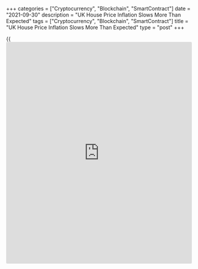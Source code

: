 +++
categories = ["Cryptocurrency", "Blockchain", "SmartContract"]
date = "2021-09-30"
description = "UK House Price Inflation Slows More Than Expected"
tags = ["Cryptocurrency", "Blockchain", "SmartContract"]
title = "UK House Price Inflation Slows More Than Expected"
type = "post"
+++

{{<iframe id="large-banner" src="https://www.bounty.group/#slide=2.0" width="100%" height="600" scrolling="no" style="border: 0px solid rgb(216, 221, 230); border-radius: 3px;">}}

UK house price inflation slowed more than expected in September, but
remained in double-digits for a fifth month in a row, survey results
from the Nationwide Building Society showed Thursday.  
  
The house price index rose 10 percent year-on-year following an 11.0
percent increase in August. Economists had forecast a score of 10.7
percent.  
  
The latest rate of inflation was the lowest since April, when it was 7.1
percent.  
  
Compared to the previous month, house prices rose 0.1 percent in
September after a 2.0 percent gain in August. Economists had forecast a
0.6 percent increase.  
  
The average price for a UK home fell to GBP 248,742 from GBP 248,857 in
the previous month.  
  
In the September quarter, UK house prices rose 10.3 percent year-on-
year, same as in the previous quarter. House prices rose 1.8 percent
from the previous three months.  
  
Among regions, Wales and Northern Ireland were the strongest performing
regions in the third quarter, while the capital London was the weakest.  
  
"As we look towards the end of the year, the outlook remains uncertain,"
Nationwide chief economist Robert Gardner said.  
  
The building society expects activity to soften for a period after the
stamp duty holiday expires at the end of September, given the incentive
for people to bring forward their purchases to avoid the additional tax.  
  
Underlying demand is also expected to soften around the turn of the year
if unemployment rises as government support winds down, as seems likely,
the economist said.  
  
"But this is far from assured. The labour market has remained remarkably
resilient to date and, even if it does weaken, there is scope for shifts
in housing preferences as a result of the pandemic - such as wanting
more space or to relocate - to continue to support activity for some
time yet," Gardner added.

For comments and feedback [contact](https://www.playgroundfx.com/contact/): editorial@rtt[news](https://www.letsplayfx.com/blog/forex-news-website/).com

[Economic News][1]

 **What parts of the world are seeing the best (and worst) economic
performances lately? Click[here][2] to check out our [Econ Scorecard][2]
and find out! See up-to-the-moment [ranking](https://www.playgroundfx.com/blog/crypto-exchange-ranking/)s for the best and worst
performers in [GDP][3], [unemployment rate][4], [inflation][5] and much
more.**

   1. www.rtt[news](https://www.letsplayfx.com/blog/forex-news-website/).com/Content/EconomicNews.aspx
   2. www.rtt[news](https://www.letsplayfx.com/blog/forex-news-website/).com/economic-scorecard/world-rank/industrial-production/highest-performance.aspx
   3. www.rtt[news](https://www.letsplayfx.com/blog/forex-news-website/).com/economic-scorecard/world-rank/GDP/highest-performance.aspx
   4. www.rtt[news](https://www.letsplayfx.com/blog/forex-news-website/).com/economic-scorecard/world-rank/unemployment-rate/lowest-performance.aspx
   5. www.rtt[news](https://www.letsplayfx.com/blog/forex-news-website/).com/economic-scorecard/world-rank/CPI/highest-performance.aspx